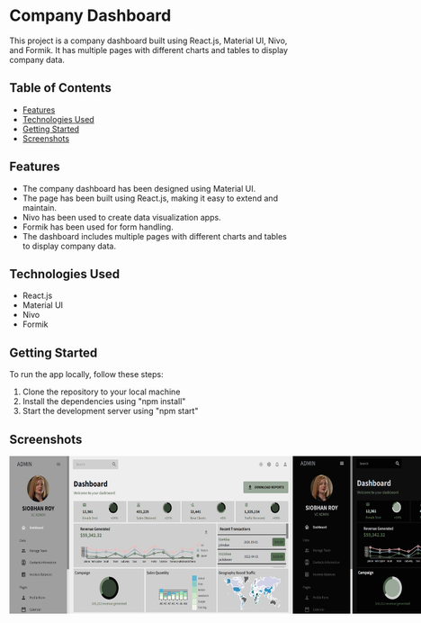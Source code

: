 # Company Dashboard

This project is a company dashboard built using React.js, Material UI, Nivo, and Formik. It has multiple pages with different charts and tables to display company data.


## Table of Contents
+ [Features](#Features)
+ [Technologies Used](#Technologies-Used)
+ [Getting Started](#Getting-Started)
+ [Screenshots](#Screenshots)


## Features
+ The company dashboard has been designed using Material UI.
+ The page has been built using React.js, making it easy to extend and maintain.
+ Nivo has been used to create data visualization apps.
+ Formik has been used for form handling.
+ The dashboard includes multiple pages with different charts and tables to display company data.

## Technologies Used
+ React.js
+ Material UI
+ Nivo
+ Formik

## Getting Started
To run the app locally, follow these steps:

1. Clone the repository to your local machine
2. Install the dependencies using "npm install"
3. Start the development server using "npm start"

## Screenshots
<div style="display: flex; flex-direction: row;">
  <img  style="margin-bottom: 10px;" src="https://github.com/NilArj/company-dashboard/blob/8f545ddc6ef854ca188a5cadd4988bc0003ef58f/src/images/screenshot(1).png" alt="dashboard" width="600" height="280">
   <img  style="margin-bottom: 10px;" src="https://github.com/NilArj/company-dashboard/blob/8f545ddc6ef854ca188a5cadd4988bc0003ef58f/src/images/screenshot.png" alt="dashboard" width="600" height="280">
   <img  style="margin-bottom: 10px;" src="https://github.com/NilArj/company-dashboard/blob/8f545ddc6ef854ca188a5cadd4988bc0003ef58f/src/images/ezgif-video-to-gif.gif" alt="dashboard" width="600" height="280">
 
</div>

